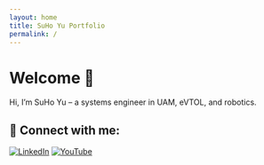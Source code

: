 ```yaml
---
layout: home
title: SuHo Yu Portfolio
permalink: /
---
```


# Welcome 👋

Hi, I’m SuHo Yu – a systems engineer in UAM, eVTOL, and robotics.

## 📌 Connect with me:

[![LinkedIn](https://img.shields.io/badge/LinkedIn-Profile-blue?logo=linkedin)](https://www.linkedin.com/in/suho-yu/)
[![YouTube](https://img.shields.io/badge/YouTube-jenk5109-red?logo=youtube)](https://www.youtube.com/@jenk5109)
